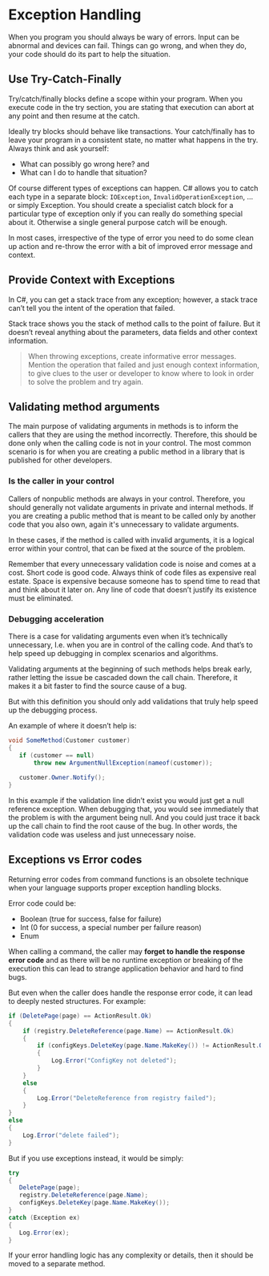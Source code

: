 # Exception Handling

When you program you should always be wary of errors. Input can be abnormal and devices can fail. Things can go wrong, and when they do, your code should do its part to help the situation.

## Use Try-Catch-Finally

Try/catch/finally blocks define a scope within your program. When you execute code in the try section, you are stating that execution can abort at any point and then resume at the catch.

Ideally try blocks should behave like transactions. Your catch/finally has to leave your program in a consistent state, no matter what happens in the try. Always think and ask yourself:

- What can possibly go wrong here? and
- What can I do to handle that situation?

Of course different types of exceptions can happen. C# allows you to catch each type in a separate block: `IOException`, `InvalidOperationException`, … or simply Exception. You should create a specialist catch block for a particular type of exception only if you can really do something special about it. Otherwise a single general purpose catch will be enough.

In most cases, irrespective of the type of error you need to do some clean up action and re-throw the error with a bit of improved error message and context.

## Provide Context with Exceptions

In C#, you can get a stack trace from any exception; however, a stack trace can’t tell you the intent of the operation that failed.

Stack trace shows you the stack of method calls to the point of failure. But it doesn’t reveal anything about the parameters, data fields and other context information.

>When throwing exceptions, create informative error messages. Mention the operation that failed and just enough context information, to give clues to the user or developer to know where to look in order to solve the problem and try again.

## Validating method arguments

The main purpose of validating arguments in methods is to inform the callers that they are using the method incorrectly. Therefore, this should be done only when the calling code is not in your control. The most common scenario is for when you are creating a public method in a library that is published for other developers.

### Is the caller in your control

Callers of nonpublic methods are always in your control. Therefore, you should generally not validate arguments in private and internal methods. If you are creating a public method that is meant to be called only by another code that you also own, again it's unnecessary to validate arguments.

In these cases, if the method is called with invalid arguments, it is a logical error within your control, that can be fixed at the source of the problem.

Remember that every unnecessary validation code is noise and comes at a cost. Short code is good code. Always think of code files as expensive real estate. Space is expensive because someone has to spend time to read that and think about it later on. Any line of code that doesn’t justify its existence must be eliminated.

### Debugging acceleration

There is a case for validating arguments even when it’s technically unnecessary, I.e. when you are in control of the calling code. And that’s to help speed up debugging in complex scenarios and algorithms.

Validating arguments at the beginning of such methods helps break early, rather letting the issue be cascaded down the call chain. Therefore, it makes it a bit faster to find the source cause of a bug.

But with this definition you should only add validations that truly help speed up the debugging process.

An example of where it doesn’t help is:

```c#
void SomeMethod(Customer customer)
{
   if (customer == null) 
       throw new ArgumentNullException(nameof(customer));
   
   customer.Owner.Notify();
}
```

In this example if the validation line didn’t exist you would just get a null reference exception. When debugging that, you would see immediately that the problem is with the argument being null. And you could just trace it back up the call chain to find the root cause of the bug. In other words, the validation code was useless and just unnecessary noise.

## Exceptions vs Error codes

Returning error codes from command functions is an obsolete technique when your language supports proper exception handling blocks.

Error code could be:

- Boolean (true for success, false for failure)
- Int (0 for success, a special number per failure reason)
- Enum

When calling a command, the caller  may **forget to handle the response error code** and as there will be no runtime exception or breaking of the execution this can lead to strange application behavior and hard to find bugs.

But even when the caller does handle the response error code, it can lead to deeply nested structures. For example:

```c#
if (DeletePage(page) == ActionResult.Ok)
{
    if (registry.DeleteReference(page.Name) == ActionResult.Ok)
    {
        if (configKeys.DeleteKey(page.Name.MakeKey()) != ActionResult.Ok)
        {
            Log.Error("ConfigKey not deleted");
        }
    }
    else
    { 
        Log.Error("DeleteReference from registry failed");
    }
}
else
{ 
    Log.Error("delete failed");
}
```

But if you use exceptions instead, it would be simply: 

```c#
try
{
   DeletePage(page);
   registry.DeleteReference(page.Name); 
   configKeys.DeleteKey(page.Name.MakeKey());
}
catch (Exception ex)
{
   Log.Error(ex);
}
```

If your error handling logic has any complexity or details, then it should be moved to a separate method.
